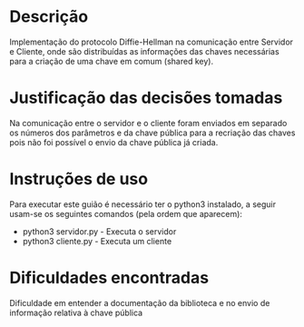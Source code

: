 # Descrição
Implementação do protocolo Diffie-Hellman na comunicação entre Servidor e Cliente, onde são distribuídas as informações das chaves necessárias para a criação de uma chave em comum (shared key).

# Justificação das decisões tomadas
Na comunicação entre o servidor e o cliente foram enviados em separado os números dos parâmetros e da chave pública para a recriação das chaves pois não foi possível o envio da chave pública já criada.



# Instruções de uso

Para executar este guião é necessário ter o python3 instalado, a seguir usam-se os seguintes comandos (pela ordem que aparecem):

- python3 servidor.py - Executa o servidor
- python3 cliente.py - Executa um cliente

# Dificuldades encontradas

Dificuldade em entender a documentação da biblioteca e no envio de informação relativa à chave pública
